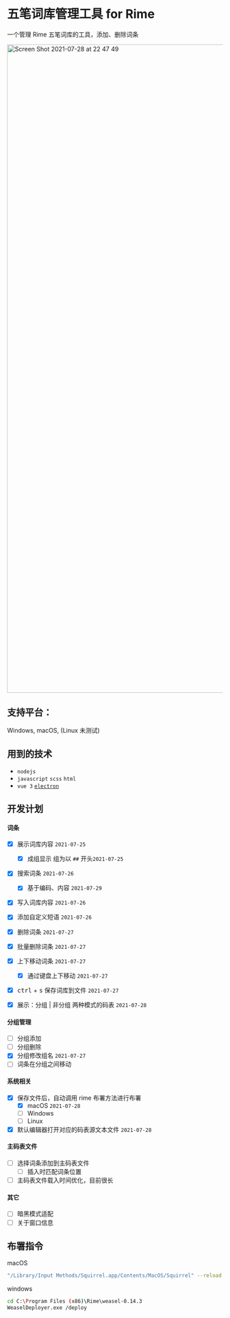 # 五笔词库管理工具 for Rime
一个管理 Rime 五笔词库的工具，添加、删除词条


<img width="1512" alt="Screen Shot 2021-07-28 at 22 47 49" src="https://user-images.githubusercontent.com/12215982/127344607-ac651eb6-dcc7-4f39-8ce5-9f30418f7eb7.png">


## 支持平台：
Windows, macOS, (Linux 未测试)


## 用到的技术
- `nodejs`
- `javascript` `scss` `html`
- `vue 3` [`electron`](https://github.com/electron/electron)

## 开发计划

#### 词条
- [x] 展示词库内容 `2021-07-25`
   - [x] 成组显示 组为以 `##` 开头`2021-07-25`
- [x] 搜索词条 `2021-07-26`
  - [x] 基于编码、内容 `2021-07-29`
- [x] 写入词库内容 `2021-07-26`
- [x] 添加自定义短语 `2021-07-26`
- [x] 删除词条 `2021-07-27`
- [x] 批量删除词条  `2021-07-27`
- [x] 上下移动词条  `2021-07-27`
   - [x] 通过键盘上下移动 `2021-07-27`
- [x] <kbd>ctrl</kbd> + <kbd>s</kbd> 保存词库到文件 `2021-07-27`
- [x] 展示：分组 | 非分组 两种模式的码表 `2021-07-28`


#### 分组管理
- [ ] 分组添加
- [ ] 分组删除
- [x] 分组修改组名 `2021-07-27`
- [ ] 词条在分组之间移动
  
#### 系统相关
- [x] 保存文件后，自动调用 rime 布署方法进行布署
  - [x] macOS `2021-07-28`
  - [ ] Windows
  - [ ] Linux
- [x] 默认编辑器打开对应的码表源文本文件 `2021-07-28`
  
#### 主码表文件
- [ ] 选择词条添加到主码表文件
  - [ ] 插入时匹配词条位置
- [ ] 主码表文件载入时间优化，目前很长

#### 其它
- [ ] 暗黑模式适配
- [ ] 关于窗口信息

## 布署指令

macOS
```bash
"/Library/Input Methods/Squirrel.app/Contents/MacOS/Squirrel" --reload
```

windows
```bash
cd C:\Program Files (x86)\Rime\weasel-0.14.3
WeaselDeployer.exe /deploy
```
